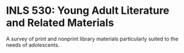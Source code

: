 # INLS 530: Young Adult Literature and Related Materials

A survey of print and nonprint library materials particularly suited to the needs of adolescents.